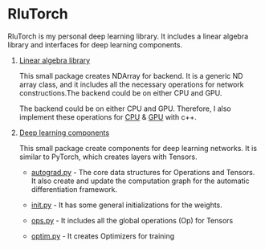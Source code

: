 # RluTorch

RluTorch is my personal deep learning library. It includes a linear algebra library and interfaces for deep learning components.

1. [Linear algebra library](https://github.com/Ricky-QiruiLu/deep_learning/tree/main/RluTorch/python/needle/backend_ndarray)

    This small package creates NDArray for backend. It is a generic ND array class, and it includes all the necessary operations for network constructions.The backend could be on either CPU and GPU.

    The backend could be on either CPU and GPU. Therefore, I also implement these operations for [CPU](https://github.com/Ricky-QiruiLu/deep_learning/blob/main/RluTorch/src/ndarray_backend_cpu.cc) & [GPU](https://github.com/Ricky-QiruiLu/deep_learning/blob/main/RluTorch/src/ndarray_backend_cuda.cu) with c++.

2. [Deep learning components](https://github.com/Ricky-QiruiLu/deep_learning/tree/main/RluTorch/python/needle/backend_ndarray)

    This small package create components for deep learning networks. It is similar to PyTorch, which creates layers with Tensors. 

    - [autograd.py](https://github.com/Ricky-QiruiLu/deep_learning/blob/main/RluTorch/python/needle/autograd.py) - The core data structures for Operations and Tensors. It also create and update the computation graph for the automatic differentiation framework.

    - [init.py](https://github.com/Ricky-QiruiLu/deep_learning/blob/main/RluTorch/python/needle/init.py) - It has some general initializations for the weights.

    - [ops.py](https://github.com/Ricky-QiruiLu/deep_learning/blob/main/RluTorch/python/needle/ops.py) - It includes all the global operations (Op) for Tensors

     - [optim.py](https://github.com/Ricky-QiruiLu/deep_learning/blob/main/RluTorch/python/needle/optim.py) - It creates Optimizers for training 
